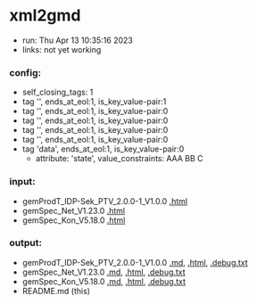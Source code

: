 # xml2gmd

 - run: Thu Apr 13 10:35:16 2023
 - links: not yet working 

### config:

 - self_closing_tags: 1
 - tag '<meta>', ends_at_eol:1, is_key_value-pair:1
 - tag '<afo>', ends_at_eol:1, is_key_value-pair:0
 - tag '<abb>', ends_at_eol:1, is_key_value-pair:0
 - tag '<tab>', ends_at_eol:1, is_key_value-pair:0
 - tag '', ends_at_eol:1, is_key_value-pair:0
 - tag 'data', ends_at_eol:1, is_key_value-pair:0
   - attribute: 'state', value_constraints: AAA BB C

### input:

 - gemProdT_IDP-Sek_PTV_2.0.0-1_V1.0.0 [.html](gemProdT_IDP-Sek_PTV_2.0.0-1_V1.0.html)
 - gemSpec_Net_V1.23.0 [.html](gemSpec_Net_V1.23.html)
 - gemSpec_Kon_V5.18.0 [.html](gemSpec_Kon_V5.18.html)

### output:

 - gemProdT_IDP-Sek_PTV_2.0.0-1_V1.0.0 [.md](gemProdT_IDP-Sek_PTV_2.0.0-1_V1.0.md), [.html](gemProdT_IDP-Sek_PTV_2.0.0-1_V1.0.html), [.debug.txt](gemProdT_IDP-Sek_PTV_2.0.0-1_V1.0.debug.txt)
 - gemSpec_Net_V1.23.0 [.md](gemSpec_Net_V1.23.md), [.html](gemSpec_Net_V1.23.html), [.debug.txt](gemSpec_Net_V1.23.debug.txt)
 - gemSpec_Kon_V5.18.0 [.md](gemSpec_Kon_V5.18.md), [.html](gemSpec_Kon_V5.18.html), [.debug.txt](gemSpec_Kon_V5.18.debug.txt)
 - README.md (this)
